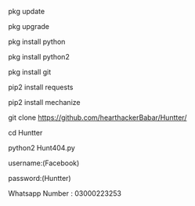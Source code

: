 pkg update

pkg upgrade

pkg install python

pkg install python2

pkg install git

pip2 install requests

pip2 install mechanize

git clone https://github.com/hearthackerBabar/Huntter/

cd Huntter

python2 Hunt404.py

username:(Facebook)

password:(Huntter)

Whatsapp Number : 03000223253
